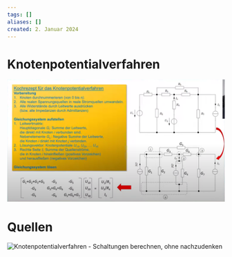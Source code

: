 ```yaml
---
tags: []
aliases: []
created: 2. Januar 2024
---
```


# Knotenpotentialverfahren

![](assets/Pasted%20image%2020240102163326.png)

# Quellen

![Knotenpotentialverfahren - Schaltungen berechnen, ohne nachzudenken](https://www.youtube.com/watch?v=SxBQ7VUgzEM)